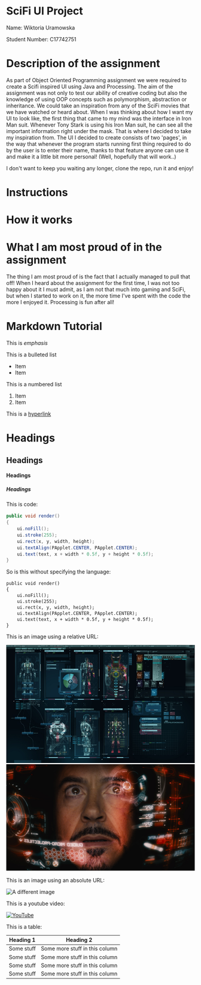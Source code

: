 # SciFi UI Project

Name: Wiktoria Uramowska

Student Number: C17742751

# Description of the assignment

As part of Object Oriented Programming assignment we were required to create a Scifi inspired UI using Java and Processing.
The aim of the assignment was not only to test our ability of creative coding but also the knowledge of using OOP concepts 
such as polymorphism, abstraction or inheritance.
We could take an inspiration from any of the SciFi movies that we have watched or heard about.
When I was thinking about how I want my UI to look like, the first thing that came to my mind was the interface in Iron Man suit.
Whenever Tony Stark is using his Iron Man suit, he can see all the important information right under the mask.
That is where I decided to take my inspiration from. 
The UI I decided to create consists of two 'pages', in the way that whenever the program starts running first thing required to do by the user is to enter their name,
thanks to that feature anyone can use it and make it a little bit more personal! (Well, hopefully that will work..)

I don't want to keep you waiting any longer, clone the repo, run it and enjoy!

# Instructions

# How it works

# What I am most proud of in the assignment

The thing I am most proud of is the fact that I actually managed to pull that off!
When I heard about the assignment for the first time, I was not too happy about it I must admit, as I am not that much into gaming and SciFi, 
but when I started to work on it, the more time I've spent with the code the more I enjoyed it.
Processing is fun after all!

# Markdown Tutorial

This is *emphasis*

This is a bulleted list

- Item
- Item

This is a numbered list

1. Item
1. Item

This is a [hyperlink](http://bryanduggan.org)

# Headings
## Headings
#### Headings
##### Headings

This is code:

```Java
public void render()
{
	ui.noFill();
	ui.stroke(255);
	ui.rect(x, y, width, height);
	ui.textAlign(PApplet.CENTER, PApplet.CENTER);
	ui.text(text, x + width * 0.5f, y + height * 0.5f);
}
```

So is this without specifying the language:

```
public void render()
{
	ui.noFill();
	ui.stroke(255);
	ui.rect(x, y, width, height);
	ui.textAlign(PApplet.CENTER, PApplet.CENTER);
	ui.text(text, x + width * 0.5f, y + height * 0.5f);
}
```

This is an image using a relative URL:

![An image](images/p1.jpg)
![An image](images/p2.jpg)

This is an image using an absolute URL:

![A different image](https://bryanduggandotorg.files.wordpress.com/2019/02/infinite-forms-00045.png?w=595&h=&zoom=2)

This is a youtube video:

[![YouTube](http://img.youtube.com/vi/J2kHSSFA4NU/0.jpg)](https://www.youtube.com/watch?v=J2kHSSFA4NU)

This is a table:

| Heading 1 | Heading 2 |
|-----------|-----------|
|Some stuff | Some more stuff in this column |
|Some stuff | Some more stuff in this column |
|Some stuff | Some more stuff in this column |
|Some stuff | Some more stuff in this column |

